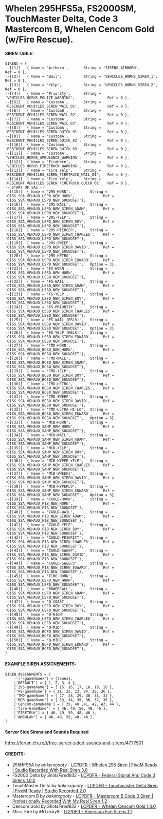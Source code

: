 # Whelen 295HFS5a, FS2000SM, TouchMaster Delta, Code 3 Mastercom B, Whelen Cencom Gold (w/Fire Rescue). 
#### SIREN TABLE:
```
SIRENS = {	
--[[1]]   { Name = 'Airhorn',       String = 'SIRENS_AIRHORN',                              Ref = 0 },
--[[2]]   { Name = 'Wail',          String = 'VEHICLES_HORNS_SIREN_1',                      Ref = 0 },
--[[3]]   { Name = 'Yelp',          String = 'VEHICLES_HORNS_SIREN_2',                      Ref = 0 },
--[[4]]   { Name = 'Priority',      String = 'VEHICLES_HORNS_POLICE_WARNING',               Ref = 0 },
--[[5]]   { Name = 'CustomA',  		String = 'RESIDENT_VEHICLES_SIREN_WAIL_01',             Ref = 0 },
--[[6]]   { Name = 'CustomB',       String = 'RESIDENT_VEHICLES_SIREN_WAIL_02',             Ref = 0 },
--[[7]]   { Name = 'CustomA',    	String = 'RESIDENT_VEHICLES_SIREN_WAIL_03',             Ref = 0 },
--[[8]]   { Name = 'CustomA',    	String = 'RESIDENT_VEHICLES_SIREN_QUICK_01',            Ref = 0 },
--[[9]]   { Name = 'CustomA',    	String = 'RESIDENT_VEHICLES_SIREN_QUICK_02',            Ref = 0 },
--[[10]]  { Name = 'CustomA',    	String = 'RESIDENT_VEHICLES_SIREN_QUICK_03',            Ref = 0 },
--[[11]]  { Name = 'CustomA',    	String = 'VEHICLES_HORNS_AMBULANCE_WARNING',            Ref = 0 },
--[[12]]  { Name = 'FireHorn',      String = 'VEHICLES_HORNS_FIRETRUCK_WARNING',            Ref = 0 },
--[[13]]  { Name = 'Fire Yelp',     String = 'RESIDENT_VEHICLES_SIREN_FIRETRUCK_WAIL_01',   Ref = 0 },
--[[14]]  { Name = 'Fire Yelp',     String = 'RESIDENT_VEHICLES_SIREN_FIRETRUCK_QUICK_01',  Ref = 0 },
-- START OF SAS --
--[[15]]  { Name = '295-HORN',         String = 'OISS_SSA_VEHAUD_LSPD_NEW_HORN',             Ref = 'OISS_SSA_VEHAUD_LSPD_NEW_SOUNDSET'},
--[[16]]  { Name = '295-WAIL',         String = 'OISS_SSA_VEHAUD_LSPD_NEW_SIREN_ADAM',       Ref = 'OISS_SSA_VEHAUD_LSPD_NEW_SOUNDSET'},
--[[17]]  { Name = '295-YELP',         String = 'OISS_SSA_VEHAUD_LSPD_NEW_SIREN_BOY',        Ref = 'OISS_SSA_VEHAUD_LSPD_NEW_SOUNDSET'},
--[[18]]  { Name = '295-PIERCER',      String = 'OISS_SSA_VEHAUD_LSPD_NEW_SIREN_CHARLES',    Ref = 'OISS_SSA_VEHAUD_LSPD_NEW_SOUNDSET'},
--[[19]]  { Name = '295-SWEEP',        String = 'OISS_SSA_VEHAUD_LSPD_NEW_SIREN_DAVID',      Ref = 'OISS_SSA_VEHAUD_LSPD_NEW_SOUNDSET'},
--[[20]]  { Name = '295-HETRO',        String = 'OISS_SSA_VEHAUD_LSPD_NEW_SIREN_EDWARD',     Ref = 'OISS_SSA_VEHAUD_LSPD_NEW_SOUNDSET',   Option = 3},
--[[21]]  { Name = 'FS-HORN',          String = 'OISS_SSA_VEHAUD_LSSD_NEW_HORN',             Ref = 'OISS_SSA_VEHAUD_LSSD_NEW_SOUNDSET'},
--[[22]]  { Name = 'FS-WAIL',          String = 'OISS_SSA_VEHAUD_LSSD_NEW_SIREN_ADAM',       Ref = 'OISS_SSA_VEHAUD_LSSD_NEW_SOUNDSET'},
--[[23]]  { Name = 'FS-YELP',          String = 'OISS_SSA_VEHAUD_LSSD_NEW_SIREN_BOY',        Ref = 'OISS_SSA_VEHAUD_LSSD_NEW_SOUNDSET'},
--[[24]]  { Name = 'FS-PRIORITY',      String = 'OISS_SSA_VEHAUD_LSSD_NEW_SIREN_CHARLES',    Ref = 'OISS_SSA_VEHAUD_LSSD_NEW_SOUNDSET'},
--[[25]]  { Name = 'FS-WAIL (RBLR)',   String = 'OISS_SSA_VEHAUD_LSSD_NEW_SIREN_DAVID',      Ref = 'OISS_SSA_VEHAUD_LSSD_NEW_SOUNDSET',   Option = 3},
--[[26]]  { Name = 'FS-YELP (RBLR)',   String = 'OISS_SSA_VEHAUD_LSSD_NEW_SIREN_EDWARD',     Ref = 'OISS_SSA_VEHAUD_LSSD_NEW_SOUNDSET'},
--[[27]]  { Name = 'TMD-HORN',         String = 'OISS_SSA_VEHAUD_BCSO_NEW_HORN',             Ref = 'OISS_SSA_VEHAUD_BCSO_NEW_SOUNDSET'},
--[[28]]  { Name = 'TMD-WAIL',         String = 'OISS_SSA_VEHAUD_BCSO_NEW_SIREN_ADAM',       Ref = 'OISS_SSA_VEHAUD_BCSO_NEW_SOUNDSET'},
--[[29]]  { Name = 'TMD-YELP',         String = 'OISS_SSA_VEHAUD_BCSO_NEW_SIREN_BOY',        Ref = 'OISS_SSA_VEHAUD_BCSO_NEW_SOUNDSET'},
--[[30]]  { Name = 'TMD-HETRO',        String = 'OISS_SSA_VEHAUD_BCSO_NEW_SIREN_CHARLES',    Ref = 'OISS_SSA_VEHAUD_BCSO_NEW_SOUNDSET'},
--[[31]]  { Name = 'TMD-SWEEP',        String = 'OISS_SSA_VEHAUD_BCSO_NEW_SIREN_DAVID',      Ref = 'OISS_SSA_VEHAUD_BCSO_NEW_SOUNDSET'},
--[[32]]  { Name = 'TMD-ULTRA HI-LO',  String = 'OISS_SSA_VEHAUD_BCSO_NEW_SIREN_EDWARD',     Ref = 'OISS_SSA_VEHAUD_BCSO_NEW_SOUNDSET',   Option = 3},
--[[33]]  { Name = 'MCB-HORN',         String = 'OISS_SSA_VEHAUD_SAHP_NEW_HORN',             Ref = 'OISS_SSA_VEHAUD_SAHP_NEW_SOUNDSET'},
--[[34]]  { Name = 'MCB-WAIL',         String = 'OISS_SSA_VEHAUD_SAHP_NEW_SIREN_ADAM',       Ref = 'OISS_SSA_VEHAUD_SAHP_NEW_SOUNDSET'},
--[[35]]  { Name = 'MCB-YELP',         String = 'OISS_SSA_VEHAUD_SAHP_NEW_SIREN_BOY',        Ref = 'OISS_SSA_VEHAUD_SAHP_NEW_SOUNDSET'},
--[[36]]  { Name = 'MCB-HYPER-YELP',   String = 'OISS_SSA_VEHAUD_SAHP_NEW_SIREN_CHARLES',    Ref = 'OISS_SSA_VEHAUD_SAHP_NEW_SOUNDSET'},
--[[37]]  { Name = 'MCB-SWEEP3',       String = 'OISS_SSA_VEHAUD_SAHP_NEW_SIREN_DAVID',      Ref = 'OISS_SSA_VEHAUD_SAHP_NEW_SOUNDSET'},
--[[38]]  { Name = 'MCB-HYPERLO',      String = 'OISS_SSA_VEHAUD_SAHP_NEW_SIREN_EDWARD',     Ref = 'OISS_SSA_VEHAUD_SAHP_NEW_SOUNDSET',   Option = 3},
--[[39]]  { Name = 'CGOLD-HORN',       String = 'OISS_SSA_VEHAUD_FIB_NEW_HORN',              Ref = 'OISS_SSA_VEHAUD_FIB_NEW_SOUNDSET'}, 
--[[40]]  { Name = 'CGOLD-WAIL',       String = 'OISS_SSA_VEHAUD_FIB_NEW_SIREN_ADAM',        Ref = 'OISS_SSA_VEHAUD_FIB_NEW_SOUNDSET'},
--[[41]]  { Name = 'CGOLD-YELP',       String = 'OISS_SSA_VEHAUD_FIB_NEW_SIREN_BOY',         Ref = 'OISS_SSA_VEHAUD_FIB_NEW_SOUNDSET'}, 
--[[42]]  { Name = 'CGOLD-PRIORITY',   String = 'OISS_SSA_VEHAUD_FIB_NEW_SIREN_CHARLES',     Ref = 'OISS_SSA_VEHAUD_FIB_NEW_SOUNDSET'}, 
--[[43]]  { Name = 'CGOLD-SWEEP',      String = 'OISS_SSA_VEHAUD_FIB_NEW_SIREN_DAVID',       Ref = 'OISS_SSA_VEHAUD_FIB_NEW_SOUNDSET'}, 
--[[44]]  { Name = 'CGOLD-SWEEP3',     String = 'OISS_SSA_VEHAUD_FIB_NEW_SIREN_EDWARD',      Ref = 'OISS_SSA_VEHAUD_FIB_NEW_SOUNDSET'}, 
--[[45]]  { Name = 'FIRE HORN',        String = 'OISS_SSA_VEHAUD_LSFD_NEW_HORN',             Ref = 'OISS_SSA_VEHAUD_LSFD_NEW_SOUNDSET'},
--[[46]]  { Name = 'POWERCALL',        String = 'OISS_SSA_VEHAUD_LSFD_NEW_SIREN_ADAM',       Ref = 'OISS_SSA_VEHAUD_LSFD_NEW_SOUNDSET'},
--[[47]]  { Name = 'Q-COAST',          String = 'OISS_SSA_VEHAUD_LSFD_NEW_SIREN_BOY',        Ref = 'OISS_SSA_VEHAUD_LSFD_NEW_SOUNDSET'},
--[[48]]  { Name = 'Q-HIGH',           String = 'OISS_SSA_VEHAUD_LSFD_NEW_SIREN_CHARLES',    Ref = 'OISS_SSA_VEHAUD_LSFD_NEW_SOUNDSET'},
--[[49]]  { Name = 'Q-MID',            String = 'OISS_SSA_VEHAUD_BCFD_NEW_SIREN_DAVID',      Ref = 'OISS_SSA_VEHAUD_BCFD_NEW_SOUNDSET'},
--[[50]]  { Name = 'Q-MID2',           String = 'OISS_SSA_VEHAUD_BCFD_NEW_SIREN_EDWARD',     Ref = 'OISS_SSA_VEHAUD_BCFD_NEW_SOUNDSET'},
}
```
#### EXAMPLE SIREN ASSIGNEMENTS:
```
SIREN_ASSIGNMENTS = {
	--['<gameName>'] = {tones},
	['DEFAULT'] = { 1, 2, 3, 4 },
	['295-gameName'] = { 15, 16, 17, 18, 19, 20 },
	['FS-gameName'] = { 21, 22, 23, 24, 25, 26 },
	['TMD-gameName'] = { 27, 28, 29, 30, 31, 32 },
	['MCB-gameName'] = { 33, 34, 35, 36, 37, 38 },
	['CenCom-gameName'] = { 39, 40 ,41, 42, 43, 44 },
	['fire-GameName'] = { 46, 49, 50, 48, 46 },
	['FIRETRUK'] = { 46, 49, 50, 48, 46 },
	['AMBULAN'] = { 46, 49, 50, 48, 46 },
}
```
#### Server Side Sirens and Sounds Required
https://forum.cfx.re/t/free-server-sided-sounds-and-sirens/4777501

#### CREDITS:
* 295HFS5A by _bakerxgooty_ - [LCPDFR - Whelen 295 Siren | FiveM Ready | Studio Recorded With Real Siren 3.0](https://www.lcpdfr.com/downloads/gta5mods/audio/27116-whelen-295-siren-fivem-ready-studio-recorded-with-real-siren/)
* FS2000 Delta by _ShotsFired932_ - [LCPDFR - Federal Signal And Code 3 Sirens 1.0.0](https://www.lcpdfr.com/downloads/gta5mods/audio/22708-federal-signal-and-code-3-sirens/)
* TouchMaster Delta by _bakerxgooty_ - [LCPDFR - Touchmaster Delta Siren | FiveM Ready | Studio Recorded 2.0](https://www.lcpdfr.com/downloads/gta5mods/audio/26135-touchmaster-delta-siren-fivem-ready-studio-recorded/)
* Mastercom B by _bakerxgooty_ - [LCPDFR - Mastercom B Code 3 Siren | Professionally Recorded With My Real Siren 1.2](https://www.lcpdfr.com/downloads/gta5mods/audio/23731-mastercom-b-code-3-siren-professionally-recorded-with-my-real-siren/)
* Cencom Gold by _ShotsFired932_ - [LCPDFR - Whelen Cencom Gold 1.0.0](https://www.lcpdfr.com/downloads/gta5mods/audio/19593-whelen-cencom-gold/)
* Misc. Fire by _MrLucky8_ - [LCPDFR - American Fire Sirens 1.1](https://www.lcpdfr.com/downloads/gta5mods/audio/13310-american-fire-sirens)
